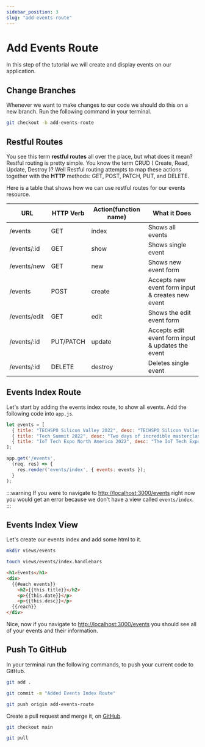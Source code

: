 ```yaml
---
sidebar_position: 3
slug: "add-events-route"
---
```


# Add Events Route
In this step of the tutorial we will create and display events on our application.

## Change Branches
Whenever we want to make changes to our code we should do this on a new branch. Run the following command in your terminal.

```bash title="Create and move to a new branch called add-events-route"
git checkout -b add-events-route
```

## Restful Routes
You see this term **restful routes** all over the place, but what does it mean? Restful routing is pretty simple. You know the term CRUD ( Create, Read, Update, Destroy )? Well Restful routing attempts to map these actions together with the **HTTP** methods: GET, POST, PATCH, PUT, and DELETE.

Here is a table that shows how we can use restful routes for our events resource.

| URL | HTTP Verb | Action(function name) | What it Does |
| --- | --------- | --------------------- | ------------ |
| /events | GET | index | Shows all events |
| /events/:id | GET | show | Shows single event |
| /events/new | GET | new | Shows new event form |
| /events | POST | create | Accepts new event form input & creates new event |
| /events/edit | GET | edit | Shows the edit event form |
| /events/:id | PUT/PATCH | update | Accepts edit event form input & updates the event |
| /events/:id | DELETE | destroy | Deletes single event |

## Events Index Route
Let's start by adding the events index route, to show all events. Add the following code into `app.js`.

```js title="Create some event data"
let events = [
  { title: "TECHSPO Silicon Valley 2022", desc: "TECHSPO Silicon Valley, two-day technology expo returns June 2nd and 3rd, 2022 to the luxurious Westin San Francisco Airport Hotel in San Francisco, California. TECHSPO Silicon Valley brings together some of the best developers, brands, marketers, technology providers, designers, innovators and evangelists looking to set the pace in our advanced world of technology. Watch exhibitors showcase the next generation of advances in technology & innovation, including; Internet, Mobile, AdTech, MarTech and SaaS technologies. Be prepared to be inspired, amazed and educated on how these evolving technologies will impact your business for greater growth.", img: "https://dylanplayer.com/img/techspo.png", location: "The Westin San Francisco Airport Hotel, 1 Old Bayshore Hwy, San Francisco, CA 94030", date: "Thu, Jun 2, 2022, 9:00 AM – Fri, Jun 3, 2022, 4:00 PM PDT"},
  { title: "Tech Summit 2022", desc: "Two days of incredible masterclasses, workshops, speakers, tech leaders, leading tech brands, networking, opportunities, recruiters and more. This is set to be an unmissable event for anyone in Tech.", img: "https://dylanplayer.com/img/techsummit.jpg", location: "San Francisco Marriott Marquis, 780 Mission St, San Francisco, CA 94103", date: "Tue, 28 Jun 2022, 08:30 – Wed, 29 Jun 2022, 15:30 PDT"},
  { title: "IoT Tech Expo North America 2022", desc: "The IoT Tech Expo North America 2022 will bring together key industries from across the globe for two days of top-level content and discussion across 6 co-located events covering Blockchain, Digital Transformation, IoT, 5G, Cyber Security & Cloud, AI and Big data. 5,000 attendees are expected to congregate at the Santa Clara Convention Center, including CTO’s, Heads of Innovation and Technology, IT Directors, Developers, Start-Up’s, OEM’s, Government, Automotive, Operators, Technology Providers, Investors, VCs and many more.", img: "https://dylanplayer.com/img/iottechexpo.jpg", location: "Santa Clara Convention Center, 5001 Great America Parkway, Santa Clara, CA 95054", date: "Wed, 11 May 2022, 09:00 – Thu, 12 May 2022, 17:00 PDT"},
];
```

```js title="Create events index route"
app.get('/events',
  (req, res) => {
    res.render('events/index', { events: events });
  }
);
```

:::warning
If you were to navigate to [http://localhost:3000/events](http://localhost:3000/events) right now you would get an error because we don't have a view called `events/index`.
:::

## Events Index View
Let's create our events index and add some html to it.

```bash title="Create events folder in views"
mkdir views/events
```

```bash title="Create events index view in views/events"
touch views/events/index.handlebars
```

```html title="Add html to views/events/index.handlebars"
<h1>Events</h1>
<div>
  {{#each events}}
    <h2>{{this.title}}</h2>
    <p>{{this.date}}</p>
    <p>{{this.desc}}</p>
  {{/each}}
</div>
```

Nice, now if you navigate to [http://localhost:3000/events](http://localhost:3000/events) you should see all of your events and their information.

## Push To GitHub
In your terminal run the following commands, to push your current code to GitHub.

```bash title="Add current changes to staging."
git add .
```

```bash title="Commit staged changes"
git commit -m "Added Events Index Route"
```

```bash title="Push local changes to your remote repository."
git push origin add-events-route
```

Create a pull request and merge it, on [GitHub](https://github.com).

```bash title="Change to the main branch"
git checkout main
```

```bash title="Pull the updated main branch"
git pull
```
